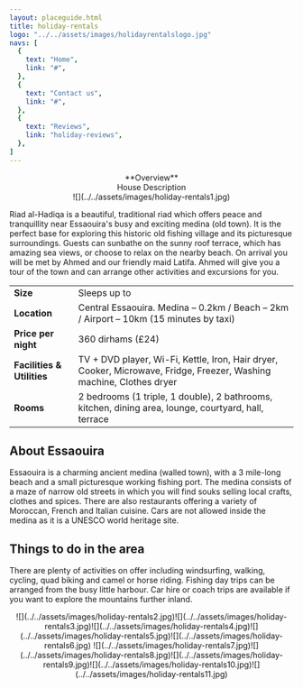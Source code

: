 ```yaml
---
layout: placeguide.html
title: holiday-rentals
logo: "../../assets/images/holidayrentalslogo.jpg"
navs: [
  {
    text: "Home",
    link: "#",
  },
  {
    text: "Contact us",
    link: "#",
  },
  {
    text: "Reviews",
    link: "holiday-reviews",
  },
]
---
```



<center>
**Overview** <br>
House Description</center>

<center>![](../../assets/images/holiday-rentals1.jpg)</center>

Riad al-Hadiqa is a beautiful, traditional riad which offers peace and tranquillity near Essaouira's busy and exciting medina (old town). It is the perfect base for exploring this historic old fishing village and its picturesque surroundings. Guests can sunbathe on the sunny roof terrace, which has amazing sea views, or choose to relax on the nearby beach. On arrival you will be met by Ahmed and our friendly maid Latifa. Ahmed will give you a tour of the town and can arrange other activities and excursions for you.

|    |     |
|:---|:---|
| **Size** | Sleeps up to |
|**Location**|Central Essaouira. Medina – 0.2km / Beach – 2km / Airport – 10km (15 minutes by taxi)|
|**Price per night**|360 dirhams (£24)|
|**Facilities & Utilities**|TV + DVD player, Wi-Fi, Kettle, Iron, Hair dryer, Cooker, Microwave, Fridge, Freezer, Washing machine, Clothes dryer|
|**Rooms**|2 bedrooms (1 triple, 1 double), 2 bathrooms, kitchen, dining area, lounge, courtyard, hall, terrace|

## About Essaouira

Essaouira is a charming ancient medina (walled town), with a 3 mile-long beach and a small picturesque working fishing port. The medina consists of a maze of narrow old streets in which you will find souks selling local crafts, clothes and spices. There are also restaurants offering a variety of Moroccan, French and Italian cuisine. Cars are not allowed inside the medina as it is a UNESCO world heritage site.

## Things to do in the area

There are plenty of activities on offer including windsurfing, walking, cycling, quad biking and camel or horse riding. Fishing day trips can be arranged from the busy little harbour. Car hire or coach trips are available if you want to explore the mountains further inland.

<center>![](../../assets/images/holiday-rentals2.jpg)![](../../assets/images/holiday-rentals3.jpg)![](../../assets/images/holiday-rentals4.jpg)![](../../assets/images/holiday-rentals5.jpg)![](../../assets/images/holiday-rentals6.jpg) ![](../../assets/images/holiday-rentals7.jpg)![](../../assets/images/holiday-rentals8.jpg)![](../../assets/images/holiday-rentals9.jpg)![](../../assets/images/holiday-rentals10.jpg)![](../../assets/images/holiday-rentals11.jpg)</center>
